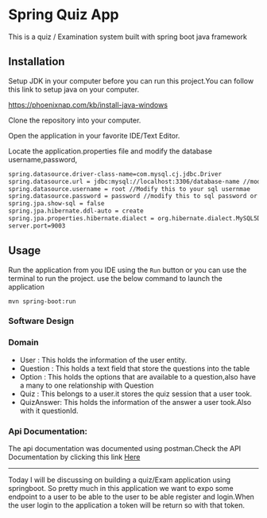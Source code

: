 # Spring Quiz App

This is a quiz / Examination system built with spring boot java framework

## Installation

Setup JDK in your computer before you can run this project.You can follow this link to setup java on your computer.

https://phoenixnap.com/kb/install-java-windows

Clone the repository into your computer.

Open the application in your favorite IDE/Text Editor.

Locate the application.properties file and modify the database username,password,

```bash
spring.datasource.driver-class-name=com.mysql.cj.jdbc.Driver
spring.datasource.url = jdbc:mysql://localhost:3306/database-name //modify the databaseName
spring.datasource.username = root //Modify this to your sql usernmae
spring.datasource.password = password //modify this to sql password or blank if you did not set password.
spring.jpa.show-sql = false
spring.jpa.hibernate.ddl-auto = create
spring.jpa.properties.hibernate.dialect = org.hibernate.dialect.MySQL5Dialect
server.port=9003
```

## Usage

Run the application from you IDE using the `Run` button or you can use the terminal to run the project. use the below
command to launch the application

```maven
mvn spring-boot:run
```

### Software Design

### Domain

- User : This holds the information of the user entity.
- Question : This holds a text field that store the questions into the table
- Option : This holds the options that are available to a question,also have a many to one relationship with Question
- Quiz : This belongs to a user.it stores the quiz session that a user took.
- QuizAnswer: This holds the information of the answer a user took.Also with it questionId.

### Api Documentation:

The api documentation was documented using postman.Check the API Documentation by clicking this link
[Here](https://documenter.getpostman.com/view/18994692/UVeFMS5j#140e21fc-a666-44e2-9060-eee40d820b19)


---
Today I will be discussing on building a quiz/Exam application using springboot. So pretty much in this application we
want to expo some endpoint to a user to be able to the user to be able register and login.When the user login to the
application a token will be return so with that token.
